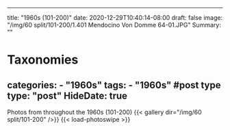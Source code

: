 
---
title: "1960s (101-200)"
date: 2020-12-29T10:40:14-08:00
draft: false
image: "/img/60 split/101-200/1.401 Mendocino Von Domme 64-01.JPG"
Summary: ""
#   Taxonomies
categories:
    - "1960s"
tags:
    - "1960s"
#post type
type: "post"
HideDate: true
---

Photos from throughout the 1960s (101-200)
{{< gallery dir="/img/60 split/101-200" />}} {{< load-photoswipe >}}
